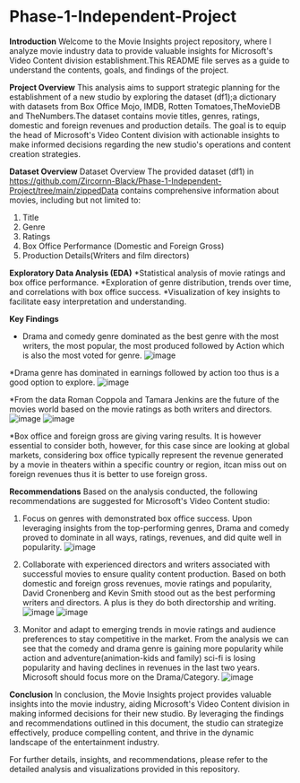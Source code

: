 # Phase-1-Independent-Project 
**Introduction**
Welcome to the Movie Insights project repository, where I analyze movie industry data to provide valuable insights for Microsoft's Video Content division establishment.This README file serves as a guide to understand the contents, goals, and findings of the project.

**Project Overview**
This analysis aims to support strategic planning for the establishment of a new studio by exploring the dataset (df1);a dictionary with datasets from Box Office Mojo, IMDB, Rotten Tomatoes,TheMovieDB and TheNumbers.The dataset contains movie titles, genres, ratings, domestic and foreign revenues and production details. The goal is to equip the head of Microsoft's Video Content division with actionable insights to make informed decisions regarding the new studio's operations and content creation strategies. 

**Dataset Overview**
Dataset Overview
The provided dataset (df1) in https://github.com/Zircornn-Black/Phase-1-Independent-Project/tree/main/zippedData contains comprehensive information about movies, including but not limited to:
1. Title
2. Genre
3. Ratings
4. Box Office Performance (Domestic and Foreign Gross)
5. Production Details(Writers and film directors)

**Exploratory Data Analysis (EDA)**
*Statistical analysis of movie ratings and box office performance.
*Exploration of genre distribution, trends over time, and correlations with box office success.
*Visualization of key insights to facilitate easy interpretation and understanding.

**Key Findings**
* Drama and comedy genre dominated as the best genre with the most writers, the most popular, the most produced followed by Action which is also the most voted for genre.
![image](https://github.com/Zircornn-Black/Phase-1-Independent-Project/assets/158102409/2067d6d5-2905-4e86-8879-ec4e39e6ffb0)

*Drama genre has dominated in earnings followed by action too thus is a good option to explore.
![image](https://github.com/Zircornn-Black/Phase-1-Independent-Project/assets/158102409/c1b32e5a-72e0-4f4e-b636-2456c26799cc)

*From the data Roman Coppola and Tamara Jenkins are the future of the movies world based on the movie ratings as both writers and directors.
![image](https://github.com/Zircornn-Black/Phase-1-Independent-Project/assets/158102409/b8e30dc9-1c07-4cdb-b23d-37a2bd8e36ae)
![image](https://github.com/Zircornn-Black/Phase-1-Independent-Project/assets/158102409/f464686b-fa34-4b94-9933-6209e47d778e)

*Box office and foreign gross are giving varing results. It is however essential to consider both, however, for this case since are looking at global markets, considering box office typically represent the revenue generated by a movie in theaters within a specific country or region, itcan miss out on foreign revenues thus it is better to use foreign gross.

**Recommendations**
Based on the analysis conducted, the following recommendations are suggested for Microsoft's Video Content studio:
1. Focus on genres with demonstrated box office success. Upon leveraging insights from the top-performing genres, Drama and comedy proved to dominate in all ways, ratings, revenues, and did quite well in popularity.
![image](https://github.com/Zircornn-Black/Phase-1-Independent-Project/assets/158102409/6247d5a6-d9ca-4466-a0b5-f27a8f39a031)

2. Collaborate with experienced directors and writers associated with successful movies to ensure quality content production. Based on both domestic and foreign gross revenues, movie ratings and popularity, David Cronenberg and Kevin Smith stood out as the best performing writers and directors. A plus is they do both directorship and writing.
![image](https://github.com/Zircornn-Black/Phase-1-Independent-Project/assets/158102409/f435ade2-cffd-4a20-92c2-ec05c5e08ca8)
![image](https://github.com/Zircornn-Black/Phase-1-Independent-Project/assets/158102409/8be5dd20-afe0-4f15-ac07-e2c852668902)

3. Monitor and adapt to emerging trends in movie ratings and audience preferences to stay competitive in the market. From the analysis we can see that the comedy and drama genre is gaining more popularity while action and adventure(animation-kids and family) sci-fi is losing popularity and having declines in revenues in the last two years. Microsoft should focus more on the Drama/Category.
![image](https://github.com/Zircornn-Black/Phase-1-Independent-Project/assets/158102409/5edef0f6-269b-4ea3-a774-ff868657bfb3)

   
**Conclusion**
In conclusion, the Movie Insights project provides valuable insights into the movie industry, aiding Microsoft's Video Content division in making informed decisions for their new studio. By leveraging the findings and recommendations outlined in this document, the studio can strategize effectively, produce compelling content, and thrive in the dynamic landscape of the entertainment industry.

For further details, insights, and recommendations, please refer to the detailed analysis and visualizations provided in this repository.
